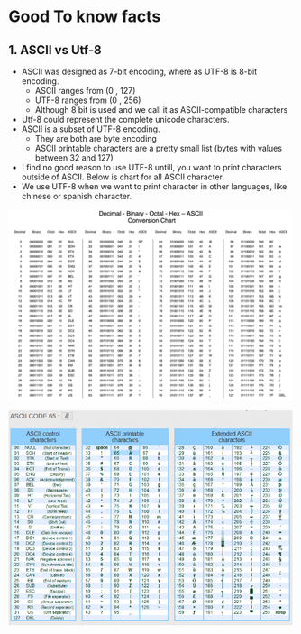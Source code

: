 # Good To know facts

## 1. ASCII vs Utf-8

* ASCII was designed as 7-bit encoding, where as UTF-8 is 8-bit encoding.
  * ASCII ranges from \(0 , 127\)
  * UTF-8 ranges from  \(0 , 256\)
  * Although 8 bit is used and we call it as ASCII-compatible characters
* Utf-8 could represent the complete unicode characters.
* ASCII is a subset of UTF-8 encoding.
  * They are both are byte encoding
  * ASCII printable characters are a pretty small list \(bytes with values between 32 and 127\)
* I find no good reason to use UTF-8 untill, you want to print characters outside of ASCII. Below is chart for all ASCII character.
* We use UTF-8 when we want to print character in other languages, like chinese or spanish character.

![common ASCII characters](../.gitbook/assets/image%20%28143%29.png)

![Complete ASCII table](../.gitbook/assets/image%20%28144%29.png)

